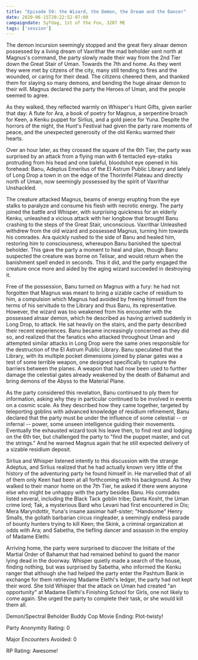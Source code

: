 ```yaml
---
title: "Episode 59: the Wizard, the Demon, the Dream and the Dancer"
date: 2020-06-15T20:22:52-07:00
campaigndate: Syfdag, 1st of the Fox, 3207 ME
tags: ['session']
---
```


The demon incursion seemingly stopped and the great fiery alnaar demon possessed by a living dream
of Vaxrithar the mad beholder sent north at Magnus's command, the party slowly made their way from
the 2nd Tier down the Great Stair of Uman. Towards the 7th and home. As they went they were met by
citzens of the city, many still tending to fires and the wounded, or caring for their dead. The
citizens cheered them, and thanked them for slaying so many demons, and bending the huge alnaar
demon to their will. Magnus declared the party the Heroes of Uman, and the people seemed to agree.

As they walked, they reflected warmly on Whisper's Hunt Gifts, given earlier that day: A flute for
Ara, a book of poetry for Magnus, a serpentine broach for Keen, a Kenku puppet for Sirlius, and a
gold piece for Yuna. Despite the horrors of the night, the Hunt's Festival had given the party 
rare moments of peace, and the unexpected generosity of the old Kenku warmed their hearts.

Over an hour later, as they crossed the square of the 6th Tier, the party was surprised by an attack
from a flying man with 6 tentacled eye-stalks protruding from his head and one baleful, bloodshot
eye opened in his forehead: Banu, Adeptus Emeritus of the El Astrum Public Library and lately of
Long Drop a town in on the edge of the Thorimfel Plateau and directly north of Uman, now seemingly
possessed by the spirit of Vaxrithar Unshackled.

The creature attacked Magnus, beams of energy erupting from the eye stalks to paralyze and consume
his flesh with necrotic energy. The party joined the battle and Whisper, with surprising quickness
for an elderly Kenku, unleashed a vicious attack with her longbow that brought Banu crashing to the
steps of the Great Stair, unconscious. Vaxrithar Unleashed withdrew from the old wizard and
possessed Magnus, turning him towards his comrades. Ara quickly rushed to the side of Banu and
healed him, restoring him to consciousness, whereupon Banu banished the spectral beholder. This gave
the party a moment to heal and plan, though Banu suspected the creature was borne on Telisar, and
would return when the banishment spell ended in seconds. This it did, and the party engaged the
creature once more and aided by the aging wizard succeeded in destroying it. 

Free of the possession, Banu turned on Magnus with a fury: he had not forgotten that Magnus was
meant to bring a sizable cache of residium to him, a compulsion which Magnus had avoided by freeing
himself from the terms of his servitude to the Library and thus Banu, its representative. However,
the wizard was too weakened from his encounter with the possessed alnaar demon, which he described
as having arrived suddenly in Long Drop, to attack. He sat heavily on the stairs, and the party
described their recent experiences. Banu became increasingly concerned as they did so, and realized
that the fanatics who attacked throughout Uman and attempted similar attacks in Long Drop were the
same ones responsible for the destruction of the El Astrum Public Library. Banu speculated that the
Library, with its multiple pocket dimensions joined by planar gates was a test of some terrible
weapon, one designed specifically to rupture the barriers between the planes. A weapon that had now
been used to further damage the celestial gates already weakened by the death of Bahamut and bring
demons of the Abyss to the Material Plane.

As the party considered this revelation, Banu continued to ply them for information, asking why they
in particular continued to be involved in events on a cosmic scale. As they described how they came
together, targeted by teleporting goblins with advanced knowledge of residium refinement, Banu
declared that the party must be under the influence of some celestial -- or infernal -- power, some
unseen intelligence guiding their movements. Eventually the exhausted wizard took his leave then, to
find rest and lodging on the 6th tier, but challenged the party to "find the puppet master, and cut
the strings." And he warned Magnus again that he still expected delivery of a sizable residium
deposit.

Sirlius and Whisper listened intently to this discussion with the strange Adeptus, and Sirlius
realized that he had actually known very little of the history of the adventuring party he found
himself in. He marvelled that of all of them only Keen had been at all forthcoming with his
background. As they walked to their manor home on the 7th Tier, he asked if there were anyone else
who might be unhappy with the party besides Banu. His comrades listed several, including the Black
Tack goblin tribe; Danta Kosht, the Uman crime lord; Tak, a mysterious Bard who Levani had first
encountered in Dis; Mera Maryndottir, Yuna's insane aasimar half-sister; "Handsome" Henry Smalls,
the goliath barbarian circus ringleader, a seemingly endless parade of bounty hunters trying to kill
Keen; the Skink, a criminal organization at odds with Ara; and Sabetha, the tiefling dancer and
assassin in the employ of Madame Elethi.

Arriving home, the party were surprised to discover the Initiate of the Martial Order of Bahamut
that had remained behind to guard the manor lying dead in the doorway. Whisper quietly made a search
of the house, finding nothing, but was surprised by Sabetha, who informed the Kenku ranger that
although she had helped the party enter the Pashtum Bank in exchange for them retrieving Madame
Elethi's ledger, the party had not kept their word. She told Whisper that the attack on Uman had
created "an opportunity" at Madame Elethi's Finishing School for Girls, one not likely to come
again. She urged the party to complete their task, or she would kill them all.


Demon/Spectral Beholder Buddy Cop Movie Ending: Plot-twisty!

Party Anonymity Rating: 0

Major Encounters Avoided: 0

RP Rating: Awesome!
